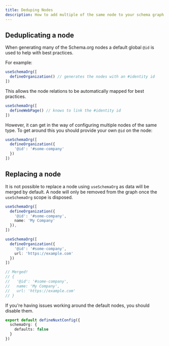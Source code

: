 ```yaml
---
title: Deduping Nodes
description: How to add multiple of the same node to your schema graph.
---
```


## Deduplicating a node

When generating many of the Schema.org nodes a default global `@id` is used to help with best practices. 

For example:

```ts
useSchemaOrg([
  defineOrganization() // generates the nodes with an #identity id
])
```

This allows the node relations to be automatically mapped for best practices.

```ts
useSchemaOrg([
  defineWebPage() // knows to link the #identity id
])
```

However, it can get in the way of
configuring multiple nodes of the same type. To get around this you should provide your own `@id` on the node:

```ts
useSchemaOrg([
  defineOrganization({
    '@id': '#some-company'
  })
])
```

## Replacing a node

It is not possible to replace a node using `useSchemaOrg` as data will be merged by default. A node will only be removed 
from the graph once the `useSchemaOrg` scope is disposed.

```ts
useSchemaOrg([
  defineOrganization({
    '@id': '#some-company',
    name: 'My Company'
  }),
])

useSchemaOrg([
  defineOrganization({
    '@id': '#some-company',
    url: 'https://example.com'
  })
])

// Merged!
// {
//   '@id': '#some-company',
//   name: 'My Company',
//   url: 'https://example.com'
// }
```

If you're having issues working around the default nodes, you should disable them.

```ts [nuxt.config.ts]
export default defineNuxtConfig({
  schemaOrg: {
    defaults: false
  }
})
```

